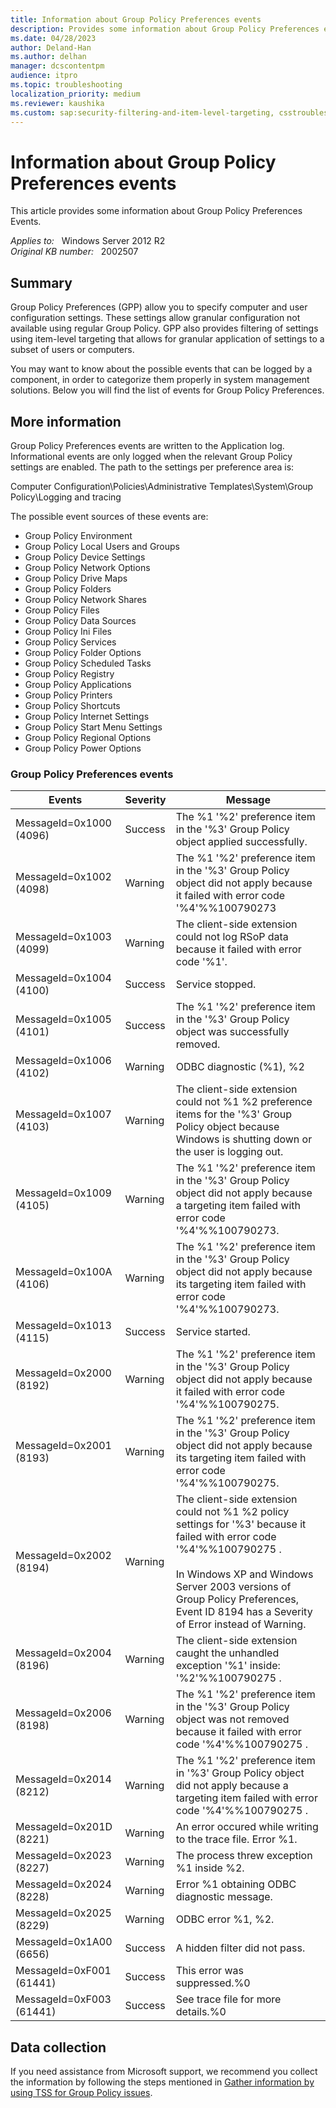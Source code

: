 ```yaml
---
title: Information about Group Policy Preferences events
description: Provides some information about Group Policy Preferences events.
ms.date: 04/28/2023
author: Deland-Han
ms.author: delhan
manager: dcscontentpm
audience: itpro
ms.topic: troubleshooting
localization_priority: medium
ms.reviewer: kaushika
ms.custom: sap:security-filtering-and-item-level-targeting, csstroubleshoot
---
```

# Information about Group Policy Preferences events

This article provides some information about Group Policy Preferences Events.

_Applies to:_ &nbsp; Windows Server 2012 R2  
_Original KB number:_ &nbsp; 2002507

## Summary

Group Policy Preferences (GPP) allow you to specify computer and user configuration settings. These settings allow granular configuration not available using regular Group Policy. GPP also provides filtering of settings using item-level targeting that allows for granular application of settings to a subset of users or computers.  

You may want to know about the possible events that can be logged by a component, in order to categorize them properly in system management solutions. Below you will find the list of events for Group Policy Preferences.

## More information

Group Policy Preferences events are written to the Application log. Informational events are only logged when the relevant Group Policy settings are enabled. The path to the settings per preference area is:  

Computer Configuration\Policies\Administrative Templates\System\Group Policy\Logging and tracing  

The possible event sources of these events are:

- Group Policy Environment
- Group Policy Local Users and Groups
- Group Policy Device Settings
- Group Policy Network Options
- Group Policy Drive Maps
- Group Policy Folders
- Group Policy Network Shares
- Group Policy Files
- Group Policy Data Sources
- Group Policy Ini Files
- Group Policy Services
- Group Policy Folder Options
- Group Policy Scheduled Tasks
- Group Policy Registry
- Group Policy Applications
- Group Policy Printers
- Group Policy Shortcuts
- Group Policy Internet Settings
- Group Policy Start Menu Settings
- Group Policy Regional Options
- Group Policy Power Options

### Group Policy Preferences events

|Events  |Severity  |Message  |
|---------|---------|---------|
|MessageId=0x1000 (4096)     |     Success    | The %1 '%2' preference item in the '%3' Group Policy object applied successfully.|
|MessageId=0x1002 (4098)     |     Warning    |  The %1 '%2' preference item in the '%3' Group Policy object did not apply because it failed with error code '%4'%%100790273     |
|MessageId=0x1003 (4099) | Warning | The client-side extension could not log RSoP data because it failed with error code '%1'.|
|MessageId=0x1004  (4100) | Success | Service stopped.|
|MessageId=0x1005  (4101) | Success | The %1 '%2' preference item in the '%3' Group Policy object was successfully removed.|
|MessageId=0x1006  (4102)  | Warning | ODBC diagnostic (%1), %2  |
|MessageId=0x1007  (4103)  | Warning | The client-side extension could not %1 %2 preference items for the '%3' Group Policy object because Windows is shutting down or the user is logging out. |
|MessageId=0x1009  (4105)| Warning | The %1 '%2' preference item in the '%3' Group Policy object did not apply because a targeting item failed with error code '%4'%%100790273.  |
|MessageId=0x100A  (4106)| Warning | The %1 '%2' preference item in the '%3' Group Policy object did not apply because its targeting item failed with error code '%4'%%100790273.  |
|MessageId=0x1013  (4115) | Success | Service started.|
|MessageId=0x2000 (8192) | Warning | The %1 '%2' preference item in the '%3' Group Policy object did not apply because it failed with error code '%4'%%100790275.|
|MessageId=0x2001 (8193)| Warning | The %1 '%2' preference item in the '%3' Group Policy object did not apply because its targeting item failed with error code '%4'%%100790275.  |
|MessageId=0x2002 (8194)| Warning | The client-side extension could not %1 %2 policy settings for '%3' because it failed with error code '%4'%%100790275 .<br/><br/>In Windows XP and Windows Server 2003 versions of Group Policy Preferences, Event ID 8194 has a Severity of Error instead of Warning. |
|MessageId=0x2004 (8196) | Warning |The client-side extension caught the unhandled exception '%1' inside: '%2'%%100790275 .|
|MessageId=0x2006 (8198) | Warning |The %1 '%2' preference item in the '%3' Group Policy object was not removed because it failed with error code '%4'%%100790275 .|
|MessageId=0x2014 (8212) | Warning | The %1 '%2' preference item in '%3' Group Policy object did not apply because a targeting item failed with error code '%4'%%100790275 .|
|MessageId=0x201D (8221)| Warning | An error occured while writing to the trace file.  Error %1.|
|MessageId=0x2023 (8227)| Warning | The process threw exception %1 inside %2. |
|MessageId=0x2024 (8228)| Warning | Error %1 obtaining ODBC diagnostic message. |
|MessageId=0x2025 (8229) | Warning | ODBC error %1, %2.  |
|MessageId=0x1A00 (6656) | Success |A hidden filter did not pass. |
|MessageId=0xF001 (61441) | Success |This error was suppressed.%0|
|MessageId=0xF003 (61441) | Success |See trace file for more details.%0  |

## Data collection

If you need assistance from Microsoft support, we recommend you collect the information by following the steps mentioned in [Gather information by using TSS for Group Policy issues](../../windows-client/windows-troubleshooters/gather-information-using-tss-group-policy.md).
